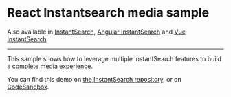 # React Instantsearch media sample

Also available in [InstantSearch](../../instantsearch.js/media/), [Angular InstantSearch](../../angular-instantsearch/media/) and [Vue InstantSearch](../../vue-instantsearch/media/)

---

This sample shows how to leverage multiple InstantSearch features to build a complete media experience.

You can find this demo on [the InstantSearch repository](https://github.com/algolia/instantsearch/tree/master/examples/react/media), or on [CodeSandbox](https://codesandbox.io/s/github/algolia/instantsearch/tree/master/examples/react/media).
